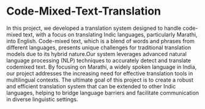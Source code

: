 # Code-Mixed-Text-Translation

In this project, we developed a translation system designed to handle code-mixed text, with a focus on translating Indic languages, particularly Marathi, into English. Code-mixed text, which is a blend of words and phrases from different languages, presents unique challenges for traditional translation models due to its hybrid nature.Our system leverages advanced natural language processing (NLP) techniques to accurately detect and translate codemixed text. By focusing on Marathi, a widely spoken language in India, our project addresses the increasing need for effective translation tools in multilingual contexts. The ultimate goal of this project is to create a robust and efficient translation system that can be extended to other Indic languages, helping to bridge language barriers and facilitate communication in diverse linguistic settings.
